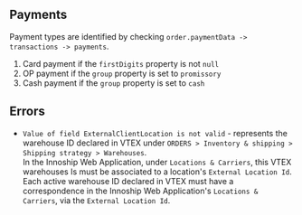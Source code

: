 ## Payments

Payment types are identified by checking `order.paymentData -> transactions -> payments`.

1. Card payment if the `firstDigits` property is not `null`
2. OP payment if the `group` property is set to `promissory`
3. Cash payment if the `group` property is set to `cash`

## Errors

* `Value of field ExternalClientLocation is not valid` - represents the warehouse ID declared in VTEX 
  under `ORDERS > Inventory & shipping > Shipping strategy > Warehouses`.<br>
  In the Innoship Web Application, under `Locations & Carriers`, this VTEX warehouses Is must be associated to a 
  location's `External Location Id`.<br>
  Each active warehouse ID declared in VTEX must have a correspondence in the Innoship Web Application's `Locations & Carriers`,
  via the `External Location Id`.
